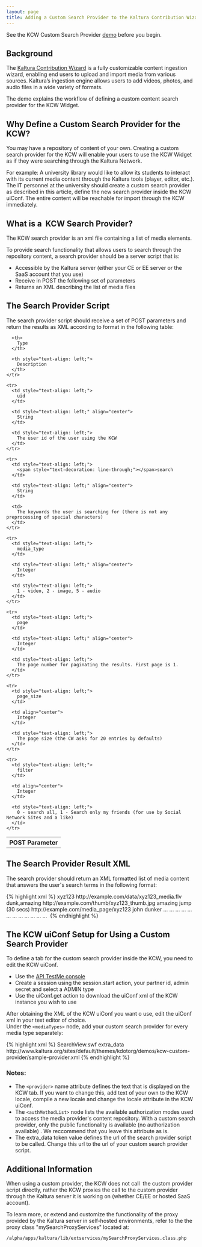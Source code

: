 ```yaml
---
layout: page
title: Adding a Custom Search Provider to the Kaltura Contribution Wizard (KCW)
---
```


See the KCW Custom Search Provider <a href="http://www.kaltura.org/sites/default/themes/kdotorg/demos/kcw-custom-provider/contribution_wizard.php" target="_blank">demo</a> before you begin.

## Background

The <a href="http://knowledge.kaltura.com/kaltura-contribution-wizard-kcw" target="_blank">Kaltura Contribution Wizard</a> is a fully customizable content ingestion wizard, enabling end users to upload and import media from various sources. Kaltura’s ingestion engine allows users to add videos, photos, and audio files in a wide variety of formats. 

The demo explains the workflow of defining a custom content search provider for the KCW Widget.

## Why Define a Custom Search Provider for the KCW?

You may have a repository of content of your own. Creating a custom search provider for the KCW will enable your users to use the KCW Widget as if they were searching through the Kaltura Network.

For example: A university library would like to allow its students to interact with its current media content through the Kaltura tools (player, editor, etc.).  
The IT personnel at the university should create a custom search provider as described in this article, define the new search provider inside the KCW uiConf. The entire content will be reachable for import through the KCW immediately.

## What is a  KCW Search Provider?

The KCW search provider is an xml file containing a list of media elements.

To provide search functionality that allows users to search through the repository content, a search provider should be a server script that is:

*   Accessible by the Kaltura server (either your CE or EE server or the SaaS account that you use)
*   Receive in POST the following set of parameters
*   Returns an XML describing the list of media files

## The Search Provider Script

The search provider script should receive a set of POST parameters and return the results as XML according to format in the following table:

<table cellpadding="6">
  <tbody>
    <tr>
      <th>
        POST Parameter
      </th>
      
      <th>
        Type
      </th>
      
      <th style="text-align: left;">
        Description
      </th>
    </tr>
    
    <tr>
      <td style="text-align: left;">
        uid
      </td>
      
      <td style="text-align: left;" align="center">
        String
      </td>
      
      <td style="text-align: left;">
        The user id of the user using the KCW
      </td>
    </tr>
    
    <tr>
      <td style="text-align: left;">
        <span style="text-decoration: line-through;"></span>search
      </td>
      
      <td style="text-align: left;" align="center">
        String
      </td>
      
      <td>
        The keywords the user is searching for (there is not any preprocessing of special characters)
      </td>
    </tr>
    
    <tr>
      <td style="text-align: left;">
        media_type
      </td>
      
      <td style="text-align: left;" align="center">
        Integer
      </td>
      
      <td style="text-align: left;">
        1 - video, 2 - image, 5 - audio
      </td>
    </tr>
    
    <tr>
      <td style="text-align: left;">
        page
      </td>
      
      <td style="text-align: left;" align="center">
        Integer
      </td>
      
      <td style="text-align: left;">
        The page number for paginating the results. First page is 1.
      </td>
    </tr>
    
    <tr>
      <td style="text-align: left;">
        page_size
      </td>
      
      <td align="center">
        Integer
      </td>
      
      <td style="text-align: left;">
        The page size (the CW asks for 20 entries by defaults)
      </td>
    </tr>
    
    <tr>
      <td style="text-align: left;">
        filter
      </td>
      
      <td align="center">
        Integer
      </td>
      
      <td style="text-align: left;">
        0 - search all, 1 - Search only my friends (for use by Social Network Sites and a like) 
      </td>
    </tr>
  </tbody>
</table>

## The Search Provider Result XML

The search provider should return an XML formatted list of media content that answers the user's search terms in the following format:

<div>
  {% highlight xml %}<objects> <num_0> <id>xyz123</id><!-- An id that uniquely identify the media --> <url>http://example.com/data/xyz123_media.flv</url><!-- The url to download the media file from --> <tags>dunk,amazing</tags><!-- Comma delimited tags --> <title>amazing dunk</title><!-- The name of the media --> <thumb>http://example.com/thumb/xyz123_thumb.jpg</thumb><!-- Thumbnail url --> <description>amazing jump (30 secs)</description><!-- Displayed description shown in the CW as a tooltip - this will not be stored after import --> <source_link>http://example.com/media_page/xyz123</source_link><!-- OPTIONAL - link to an html page containing the media (for source attribution) --> <credit>john dunker</credit><!-- OPTIONAL - containing attribution information --> <media_source></media_source><!-- OPTIONAL - overrides the request media source --> <flash_playback_type></flash_playback_type><!-- OPTIONAL - for audio files "audio" / "video" --> <license></license><!-- OPTIONAL - enumeration for license type --> </num_0> <num_1> <id>...</id> <url>...</url> <tags>...</tags> <title>...</title> <thumb>...</thumb> <description>...</description> <source_link>...</source_link> <credit>...</credit> <media_source>...</media_source> <flash_playback_type>...</flash_playback_type> <license>...</license> </num_1> ... <num_N> ... </num_N> </objects> {% endhighlight %}
</div>

## The KCW uiConf Setup for Using a Custom Search Provider

To define a tab for the custom search provider inside the KCW, you need to edit the KCW uiConf.

*   Use the <a href="https://developer.kaltura.com/console" target="_blank">API TestMe console</a>
*   Create a session using the session.start action, your partner id, admin secret and select a ADMIN type
*   Use the uiConf.get action to download the uiConf xml of the KCW instance you wish to use

After obtaining the XML of the KCW uiConf you want o use, edit the uiConf xml in your text editor of choice.  
Under the `<mediaTypes>` node, add your custom search provider for every media type separately:

<div>
  {% highlight xml %}<media type="video"> <!-- For every media type; video, audio, image, document, etc. --> <provider id="thissite" name="anywebpage" code="28"> <!-- leave the id and code attributes as is, the name attribute is linked to the locale used --> <moduleUrl>SearchView.swf</moduleUrl> <!-- Always leave as is - this define the actual KCW view to load --> <authMethodList> <authMethod type="1" /> </authMethodList> <tokens> <token> <name>extra_data</name> <value>http://www.kaltura.org/sites/default/themes/kdotorg/demos/kcw-custom-provider/sample-provider.xml</value> </token> </tokens> </provider> </media>{% endhighlight %}
</div>

### Notes:

*   The `<provider>` name attribute defines the text that is displayed on the KCW tab. If you want to change this, add text of your own to the KCW locale, compile a new locale and change the locale attribute in the KCW uiConf.
*   The `<authMethodList>` node lists the available authorization modes used to access the media provider's content repository. With a custom search provider, only the public functionality is available (no authorization available) . We reccommend that you leave this attribute as is.
*   The extra_data token value defines the url of the search provider script to be called. Change this url to the url of your custom search provider script.

## Additional Information

When using a custom provider, the KCW does not call  the custom provider script directly, rather the KCW proxies the call to the custom provider through the Kaltura server it is working on (whether CE/EE or hosted SaaS account).

To learn more, or extend and customize the functionality of the proxy provided by the Kaltura server in self-hosted environments, refer to the the proxy class "mySearchProxyServices" located at:

`/alpha/apps/kaltura/lib/extservices/mySearchProxyServices.class.php`
